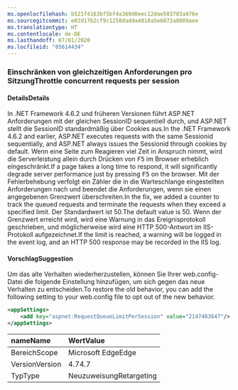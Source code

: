 ```yaml
---
ms.openlocfilehash: b521f4163bf5bf4a369d0eec12dae503703a976e
ms.sourcegitcommit: e02d17b2cf9c1258dadda4810a5e6072a0089aee
ms.translationtype: HT
ms.contentlocale: de-DE
ms.lasthandoff: 07/01/2020
ms.locfileid: "85614434"
---
```

### <a name="throttle-concurrent-requests-per-session"></a><span data-ttu-id="12bbe-101">Einschränken von gleichzeitigen Anforderungen pro Sitzung</span><span class="sxs-lookup"><span data-stu-id="12bbe-101">Throttle concurrent requests per session</span></span>

#### <a name="details"></a><span data-ttu-id="12bbe-102">Details</span><span class="sxs-lookup"><span data-stu-id="12bbe-102">Details</span></span>

<span data-ttu-id="12bbe-103">In .NET Framework 4.6.2 und früheren Versionen führt ASP.NET Anforderungen mit der gleichen SessionID sequentiell durch, und ASP.NET stellt die SessionID standardmäßig über Cookies aus.</span><span class="sxs-lookup"><span data-stu-id="12bbe-103">In the .NET Framework 4.6.2 and earlier, ASP.NET executes requests with the same Sessionid sequentially, and ASP.NET always issues the Sessionid through cookies by default.</span></span> <span data-ttu-id="12bbe-104">Wenn eine Seite zum Reagieren viel Zeit in Anspruch nimmt, wird die Serverleistung allein durch Drücken von <kbd>F5</kbd> im Browser erheblich eingeschränkt.</span><span class="sxs-lookup"><span data-stu-id="12bbe-104">If a page takes a long time to respond, it will significantly degrade server performance just by pressing <kbd>F5</kbd> on the browser.</span></span> <span data-ttu-id="12bbe-105">Mit der Fehlerbehebung verfolgt ein Zähler die in die Warteschlange eingestellten Anforderungen nach und beendet die Anforderungen, wenn sie einen angegebenen Grenzwert überschreiten.</span><span class="sxs-lookup"><span data-stu-id="12bbe-105">In the fix, we added a counter to track the queued requests and terminate the requests when they exceed a specified limit.</span></span> <span data-ttu-id="12bbe-106">Der Standardwert ist 50.</span><span class="sxs-lookup"><span data-stu-id="12bbe-106">The default value is 50.</span></span> <span data-ttu-id="12bbe-107">Wenn der Grenzwert erreicht wird, wird eine Warnung in das Ereignisprotokoll geschrieben, und möglicherweise wird eine HTTP 500-Antwort im IIS-Protokoll aufgezeichnet.</span><span class="sxs-lookup"><span data-stu-id="12bbe-107">If the limit is reached, a warning will be logged in the event log, and an HTTP 500 response may be recorded in the IIS log.</span></span>

#### <a name="suggestion"></a><span data-ttu-id="12bbe-108">Vorschlag</span><span class="sxs-lookup"><span data-stu-id="12bbe-108">Suggestion</span></span>

<span data-ttu-id="12bbe-109">Um das alte Verhalten wiederherzustellen, können Sie Ihrer web.config-Datei die folgende Einstellung hinzufügen, um sich gegen das neue Verhalten zu entscheiden.</span><span class="sxs-lookup"><span data-stu-id="12bbe-109">To restore the old behavior, you can add the following setting to your web.config file to opt out of the new behavior.</span></span>

```xml
<appSettings>
    <add key="aspnet:RequestQueueLimitPerSession" value="2147483647"/>
</appSettings>
```

| <span data-ttu-id="12bbe-110">name</span><span class="sxs-lookup"><span data-stu-id="12bbe-110">Name</span></span>    | <span data-ttu-id="12bbe-111">Wert</span><span class="sxs-lookup"><span data-stu-id="12bbe-111">Value</span></span>       |
|:--------|:------------|
| <span data-ttu-id="12bbe-112">Bereich</span><span class="sxs-lookup"><span data-stu-id="12bbe-112">Scope</span></span>   | <span data-ttu-id="12bbe-113">Microsoft Edge</span><span class="sxs-lookup"><span data-stu-id="12bbe-113">Edge</span></span>        |
| <span data-ttu-id="12bbe-114">Version</span><span class="sxs-lookup"><span data-stu-id="12bbe-114">Version</span></span> | <span data-ttu-id="12bbe-115">4.7</span><span class="sxs-lookup"><span data-stu-id="12bbe-115">4.7</span></span>         |
| <span data-ttu-id="12bbe-116">Typ</span><span class="sxs-lookup"><span data-stu-id="12bbe-116">Type</span></span>    | <span data-ttu-id="12bbe-117">Neuzuweisung</span><span class="sxs-lookup"><span data-stu-id="12bbe-117">Retargeting</span></span> |
